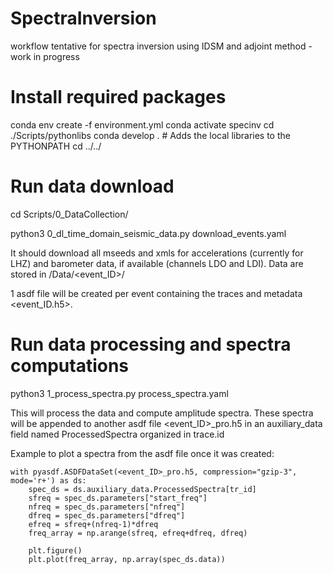 # SpectraInversion
workflow tentative for spectra inversion using IDSM and adjoint method - work in progress

# Install required packages
conda env create -f environment.yml
conda activate specinv
cd ./Scripts/pythonlibs
conda develop . # Adds the local libraries to the PYTHONPATH
cd ../../

# Run data download
cd Scripts/0_DataCollection/

python3 0_dl_time_domain_seismic_data.py download_events.yaml

It should download all mseeds and xmls for accelerations (currently for LHZ) and barometer data, if available (channels LDO and LDI). Data are stored in <basedir>/Data/<event_ID>/

1 asdf file will be created per event containing the traces and metadata <event_ID.h5>.

# Run data processing and spectra computations
python3 1_process_spectra.py process_spectra.yaml

This will process the data and compute amplitude spectra. These spectra will be appended to another asdf file <event_ID>_pro.h5 in an auxiliary_data field named ProcessedSpectra organized in trace.id

Example to plot a spectra from the asdf file once it was created:

```
with pyasdf.ASDFDataSet(<event_ID>_pro.h5, compression="gzip-3", mode='r+') as ds:
    spec_ds = ds.auxiliary_data.ProcessedSpectra[tr_id]
    sfreq = spec_ds.parameters["start_freq"]
    nfreq = spec_ds.parameters["nfreq"]
    dfreq = spec_ds.parameters["dfreq"]
    efreq = sfreq+(nfreq-1)*dfreq
    freq_array = np.arange(sfreq, efreq+dfreq, dfreq)

    plt.figure()
    plt.plot(freq_array, np.array(spec_ds.data))
```